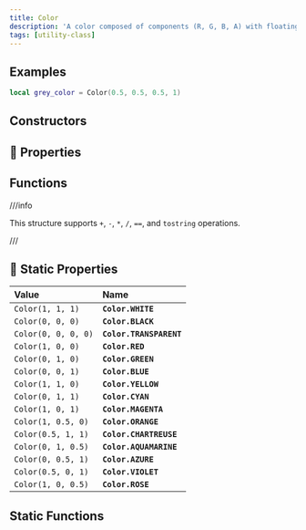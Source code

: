 ```yaml
---
title: Color
description: 'A color composed of components (R, G, B, A) with floating point precision.'
tags: [utility-class]
---
```


<HeaderDeclaration type="Struct" name="Color" open_source_url="Classes/Color.lua" />


## Examples

```lua
local grey_color = Color(0.5, 0.5, 0.5, 1)
```


## Constructors

<ConstructorDeclaration type="Struct" name="Color" />


## 🧽 Properties

<PropertiesDeclaration type="Struct" name="Color" />


## Functions

///info

This structure supports `+`, `-`, `*`, `/`, `==`, and `tostring` operations.

///

<FunctionsDeclaration type="Struct" name="Color" />


## 🗼 Static Properties

| **Value** | **Name** |
| :--- | :--- |
| `Color(1, 1, 1)` | **`Color.WHITE`** |
| `Color(0, 0, 0)` | **`Color.BLACK`** |
| `Color(0, 0, 0, 0)` | **`Color.TRANSPARENT`** |
| `Color(1, 0, 0)` | **`Color.RED`** |
| `Color(0, 1, 0)` | **`Color.GREEN`** |
| `Color(0, 0, 1)` | **`Color.BLUE`** |
| `Color(1, 1, 0)` | **`Color.YELLOW`** |
| `Color(0, 1, 1)` | **`Color.CYAN`** |
| `Color(1, 0, 1)` | **`Color.MAGENTA`** |
| `Color(1, 0.5, 0)` | **`Color.ORANGE`** |
| `Color(0.5, 1, 1)` | **`Color.CHARTREUSE`** |
| `Color(0, 1, 0.5)` | **`Color.AQUAMARINE`** |
| `Color(0, 0.5, 1)` | **`Color.AZURE`** |
| `Color(0.5, 0, 1)` | **`Color.VIOLET`** |
| `Color(1, 0, 0.5)` | **`Color.ROSE`** |


## Static Functions

<StaticFunctionsDeclaration type="Struct" name="Color" />
